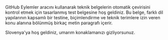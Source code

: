 GitHub Eylemler aracını kullanarak teknik belgelerin otomatik çevirisini kontrol etmek için tasarlanmış test belgesine hoş geldiniz.
Bu belge, farklı dil yapılarının kapsamlı bir testine, biçimlendirme ve teknik terimlere izin veren konu alanına bölünmüş birkaç metin paragrafı içerir.

Slovenya'ya hoş geldiniz, umarım konaklamanızı gizliyorsunuz.
